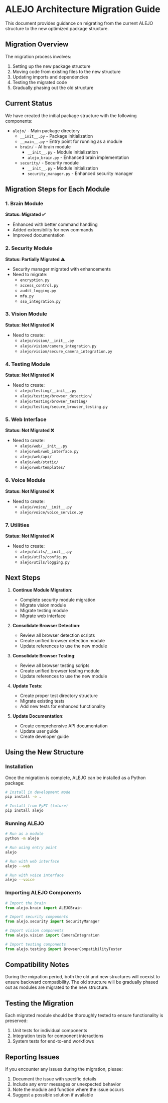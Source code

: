 # ALEJO Architecture Migration Guide

This document provides guidance on migrating from the current ALEJO structure to the new optimized package structure.

## Migration Overview

The migration process involves:
1. Setting up the new package structure
2. Moving code from existing files to the new structure
3. Updating imports and dependencies
4. Testing the migrated code
5. Gradually phasing out the old structure

## Current Status

We have created the initial package structure with the following components:

- `alejo/` - Main package directory
  - `__init__.py` - Package initialization
  - `__main__.py` - Entry point for running as a module
  - `brain/` - AI brain module
    - `__init__.py` - Module initialization
    - `alejo_brain.py` - Enhanced brain implementation
  - `security/` - Security module
    - `__init__.py` - Module initialization
    - `security_manager.py` - Enhanced security manager

## Migration Steps for Each Module

### 1. Brain Module

**Status: Migrated ✅**
- Enhanced with better command handling
- Added extensibility for new commands
- Improved documentation

### 2. Security Module

**Status: Partially Migrated ⚠️**
- Security manager migrated with enhancements
- Need to migrate:
  - `encryption.py`
  - `access_control.py`
  - `audit_logging.py`
  - `mfa.py`
  - `sso_integration.py`

### 3. Vision Module

**Status: Not Migrated ❌**
- Need to create:
  - `alejo/vision/__init__.py`
  - `alejo/vision/camera_integration.py`
  - `alejo/vision/secure_camera_integration.py`

### 4. Testing Module

**Status: Not Migrated ❌**
- Need to create:
  - `alejo/testing/__init__.py`
  - `alejo/testing/browser_detection/`
  - `alejo/testing/browser_testing/`
  - `alejo/testing/secure_browser_testing.py`

### 5. Web Interface

**Status: Not Migrated ❌**
- Need to create:
  - `alejo/web/__init__.py`
  - `alejo/web/web_interface.py`
  - `alejo/web/api/`
  - `alejo/web/static/`
  - `alejo/web/templates/`

### 6. Voice Module

**Status: Not Migrated ❌**
- Need to create:
  - `alejo/voice/__init__.py`
  - `alejo/voice/voice_service.py`

### 7. Utilities

**Status: Not Migrated ❌**
- Need to create:
  - `alejo/utils/__init__.py`
  - `alejo/utils/config.py`
  - `alejo/utils/logging.py`

## Next Steps

1. **Continue Module Migration**:
   - Complete security module migration
   - Migrate vision module
   - Migrate testing module
   - Migrate web interface

2. **Consolidate Browser Detection**:
   - Review all browser detection scripts
   - Create unified browser detection module
   - Update references to use the new module

3. **Consolidate Browser Testing**:
   - Review all browser testing scripts
   - Create unified browser testing module
   - Update references to use the new module

4. **Update Tests**:
   - Create proper test directory structure
   - Migrate existing tests
   - Add new tests for enhanced functionality

5. **Update Documentation**:
   - Create comprehensive API documentation
   - Update user guide
   - Create developer guide

## Using the New Structure

### Installation

Once the migration is complete, ALEJO can be installed as a Python package:

```bash
# Install in development mode
pip install -e .

# Install from PyPI (future)
pip install alejo
```

### Running ALEJO

```bash
# Run as a module
python -m alejo

# Run using entry point
alejo

# Run with web interface
alejo --web

# Run with voice interface
alejo --voice
```

### Importing ALEJO Components

```python
# Import the brain
from alejo.brain import ALEJOBrain

# Import security components
from alejo.security import SecurityManager

# Import vision components
from alejo.vision import CameraIntegration

# Import testing components
from alejo.testing import BrowserCompatibilityTester
```

## Compatibility Notes

During the migration period, both the old and new structures will coexist to ensure backward compatibility. The old structure will be gradually phased out as modules are migrated to the new structure.

## Testing the Migration

Each migrated module should be thoroughly tested to ensure functionality is preserved:

1. Unit tests for individual components
2. Integration tests for component interactions
3. System tests for end-to-end workflows

## Reporting Issues

If you encounter any issues during the migration, please:

1. Document the issue with specific details
2. Include any error messages or unexpected behavior
3. Note the module and function where the issue occurs
4. Suggest a possible solution if available

